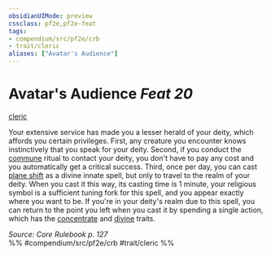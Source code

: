 ```yaml
---
obsidianUIMode: preview
cssclass: pf2e,pf2e-feat
tags:
- compendium/src/pf2e/crb
- trait/cleric
aliases: ["Avatar's Audience"]
---
```

# Avatar's Audience  *Feat 20*  
[cleric](/rules/traits/cleric.md)  


Your extensive service has made you a lesser herald of your deity, which affords you certain privileges. First, any creature you encounter knows instinctively that you speak for your deity. Second, if you conduct the [commune](/compendium/spells/rituals/commune.md) ritual to contact your deity, you don't have to pay any cost and you automatically get a critical success. Third, once per day, you can cast [plane shift](/compendium/spells/plane-shift.md) as a divine innate spell, but only to travel to the realm of your deity. When you cast it this way, its casting time is 1 minute, your religious symbol is a sufficient tuning fork for this spell, and you appear exactly where you want to be. If you're in your deity's realm due to this spell, you can return to the point you left when you cast it by spending a single action, which has the [concentrate](/rules/traits/concentrate.md) and [divine](/rules/traits/divine.md) traits.

*Source: Core Rulebook p. 127*  
%% #compendium/src/pf2e/crb #trait/cleric %%